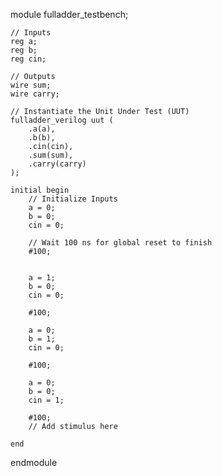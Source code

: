 module fulladder_testbench;

	// Inputs
	reg a;
	reg b;
	reg cin;

	// Outputs
	wire sum;
	wire carry;

	// Instantiate the Unit Under Test (UUT)
	fulladder_verilog uut (
		.a(a), 
		.b(b), 
		.cin(cin), 
		.sum(sum), 
		.carry(carry)
	);

	initial begin
		// Initialize Inputs
		a = 0;
		b = 0;
		cin = 0;

		// Wait 100 ns for global reset to finish
		#100;
      

		a = 1;
		b = 0;
		cin = 0;
		
		#100;
		
		a = 0;
		b = 1;
		cin = 0;
		
		#100;
		
		a = 0;
		b = 0;
		cin = 1;
		
		#100;
		// Add stimulus here

	end
      
endmodule
